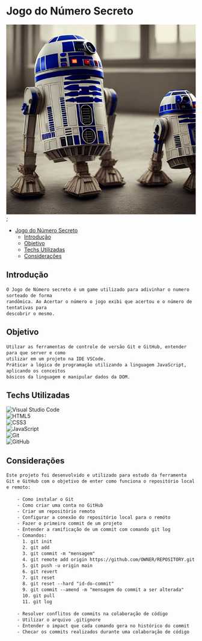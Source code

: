 # Jogo do Número Secreto

![Capa do jogo](./img/bg.png);

- [Jogo do Número Secreto](#jogo-do-número-secreto)
  - [Introdução](#introdução)
  - [Objetivo](#objetivo)
  - [Techs Utilizadas](#techs-utilizadas)
  - [Considerações](#considerações)
   

## Introdução
    O Jogo de Número secreto é um game utilizado para adivinhar o numero sorteado de forma
    randômica. Ao Acertar o número o jogo exibi que acertou e o número de tentativas para
    descobrir o mesmo.

## Objetivo
    Utilzar as ferramentas de controle de versão Git e GitHub, entender para que server e como
    utilizar em um projeto na IDE VSCode. 
    Práticar a lógica de programação utilizando a linguagem JavaScript, aplicando os conceitos
    básicos da linguagem e manipular dados da DOM.

## Techs Utilizadas

![Visual Studio Code](https://img.shields.io/badge/Visual%20Studio%20Code-0078d7.svg?style=for-the-badge&logo=visual-studio-code&logoColor=white)<br>
![HTML5](https://img.shields.io/badge/html5-%23E34F26.svg?style=for-the-badge&logo=html5&logoColor=white)<br>
![CSS3](https://img.shields.io/badge/css3-%231572B6.svg?style=for-the-badge&logo=css3&logoColor=white)<br>
![JavaScript](https://img.shields.io/badge/javascript-%23323330.svg?style=for-the-badge&logo=javascript&logoColor=%23F7DF1E)<br>
![Git](https://img.shields.io/badge/git-%23F05033.svg?style=for-the-badge&logo=git&logoColor=white)<br>
![GitHub](https://img.shields.io/badge/github-%23121011.svg?style=for-the-badge&logo=github&logoColor=white)<br>

## Considerações

    Este projeto foi desenvolvido e utilizado para estudo da ferramenta Git e GitHub com o objetivo de enter como funciona o repositório local e remoto:

        - Como instalar o Git
        - Como criar uma conta no GitHub
        - Criar um repositório remoto
        - Configurar a conexão do repositório local para o remóto
        - Fazer o primeiro commit de um projeto
        - Entender a ramificação de um commit com comando git log
        - Comandos:
          1. git init
          2. git add
          3. git commit -m "mensagem"
          4. git remote add origin https://github.com/OWNER/REPOSITORY.git
          5. git push -u origin main
          6. git revert
          7. git reset
          8. git reset --hard "id-do-commit"
          9. git commit --amend -m "mensagem do commit a ser alterada"
          10. git pull
          11. git log
        
        - Resolver conflitos de commits na colaboração de código
        - Utilizar o arquivo .gitignore
        - Entender o impact que cada comando gera no histórico do commit
        - Checar os commits realizados durante uma colaboração de código